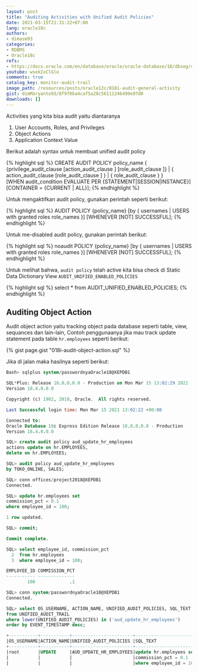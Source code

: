 ```yaml
---
layout: post
title: "Auditing Activities with Unified Audit Policies"
date: 2021-03-15T21:31:22+07:00
lang: oracle18c
authors:
- dimasm93
categories:
- RDBMS
- Oracle18c
refs: 
- https://docs.oracle.com/en/database/oracle/oracle-database/18/dbseg/configuring-audit-policies.html#GUID-A215CCAF-4AFF-448A-909C-736EBDED5A8A
youtube: wsekIxClGlo
comments: true
catalog_key: monitor-audit-trail
image_path: /resources/posts/oracle12c/018i-audit-general-activity
gist: dimMaryanto93/8f9f0ba4caf5a28c56111246499e97d0
downloads: []
---
```



Activities yang kita bisa audit yaitu diantaranya

1. User Accounts, Roles, and Privileges
2. Object Actions
3. Application Context Value

<!--more-->

Berikut adalah syntax untuk membuat unified audit policy

{% highlight sql %}
CREATE AUDIT POLICY policy_name
    { {privilege_audit_clause [action_audit_clause ] [role_audit_clause ]}
        | { action_audit_clause  [role_audit_clause ] } 
        | { role_audit_clause }
     }        
    [WHEN audit_condition EVALUATE PER {STATEMENT|SESSION|INSTANCE}] 
    [CONTAINER = {CURRENT | ALL}];
{% endhighlight %}

Untuk mengaktifkan audit policy, gunakan perintah seperti berikut:

{% highlight sql %}
AUDIT POLICY {policy_name} 
    [by { usernames | USERS with granted roles role_names }] 
    [WHENEVER [NOT] SUCCESSFUL];
{% endhighlight %}

Untuk me-disabled audit policy, gunakan perintah berikut:

{% highlight sql %}
noaudit POLICY {policy_name} 
    [by { usernames | USERS with granted roles role_names }] 
    [WHENEVER [NOT] SUCCESSFUL];
{% endhighlight %}

Untuk melihat bahwa, `audit policy` telah active kita bisa check di Static Data Dictionary View `AUDIT_UNIFIED_ENABLED_POLICIES`

{% highlight sql %}
select *
from AUDIT_UNIFIED_ENABLED_POLICIES;
{% endhighlight %}

## Auditing Object Action

Audit object action yaitu tracking object pada database seperti table, view, sequances dan lain-lain, Contoh penggunaanya jika mau track update statement pada table `hr.employees` seperti berikut:

{% gist page.gist "018i-audit-object-action.sql" %}

Jika di jalan maka hasilnya seperti berikut:

```sql
Bash> sqlplus system/passwordnyaOracle18@XEPDB1

SQL*Plus: Release 18.0.0.0.0 - Production on Mon Mar 15 13:02:29 2021
Version 18.4.0.0.0

Copyright (c) 1982, 2018, Oracle.  All rights reserved.

Last Successful login time: Mon Mar 15 2021 13:02:22 +00:00

Connected to:
Oracle Database 18c Express Edition Release 18.0.0.0.0 - Production
Version 18.4.0.0.0

SQL> create audit policy aud_update_hr_employees
actions update on hr.EMPLOYEES,
delete on hr.EMPLOYEES;

SQL> audit policy aud_update_hr_employees
by TOKO_ONLINE, SALES;

SQL> conn offices/project2018@XEPDB1
Connected.

SQL> update hr.employees set
commission_pct = 0.1
where employee_id = 100;

1 row updated.

SQL> commit;

Commit complete.

SQL> select employee_id, commission_pct
  2  from hr.employees
  3  where employee_id = 100;

EMPLOYEE_ID COMMISSION_PCT
----------- --------------
        100             .1

SQL> conn system/passwordnyaOracle18@XEPDB1
Connected.

SQL> select OS_USERNAME, ACTION_NAME, UNIFIED_AUDIT_POLICIES, SQL_TEXT, OBJECT_NAME, OBJECT_SCHEMA
from UNIFIED_AUDIT_TRAIL
where lower(UNIFIED_AUDIT_POLICIES) in ('aud_update_hr_employees')
order by EVENT_TIMESTAMP desc;

+-----------+-----------+-----------------------+--------------------------+-----------+----------+
|OS_USERNAME|ACTION_NAME|UNIFIED_AUDIT_POLICIES |SQL_TEXT                  |OBJECT_NAME|OBJ_SCHEMA|
+-----------+-----------+-----------------------+--------------------------+-----------+----------+
|root       |UPDATE     |AUD_UPDATE_HR_EMPLOYEES|update hr.employees set   |EMPLOYEES  |HR        |
|           |           |                       |commission_pct = 0.1      |           |          |
|           |           |                       |where employee_id = 100   |           |          |
```
